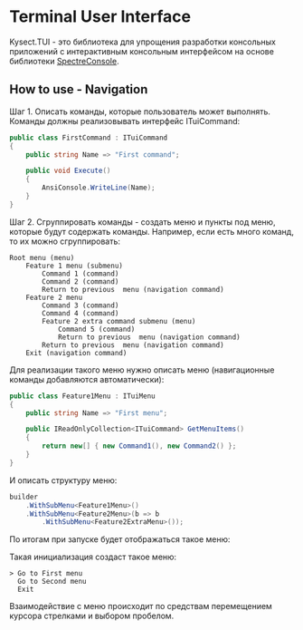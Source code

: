 # Terminal User Interface

Kysect.TUI - это библиотека для упрощения разработки консольных приложений с интерактивным консольным интерфейсом на основе библиотеки [SpectreConsole](https://spectreconsole.net/).

## How to use - Navigation

Шаг 1. Описать команды, которые пользователь может выполнять. Команды должны реализовывать интерфейс ITuiCommand:

```csharp
public class FirstCommand : ITuiCommand
{
    public string Name => "First command";

    public void Execute()
    {
        AnsiConsole.WriteLine(Name);
    }
}
```

Шаг 2. Сгруппировать команды - создать меню и пункты под меню, которые будут содержать команды. Например, если есть много команд, то их можно сгруппировать:

```
Root menu (menu)
    Feature 1 menu (submenu)
        Command 1 (command)
        Command 2 (command)
        Return to previous  menu (navigation command)
    Feature 2 menu
        Command 3 (command)
        Command 4 (command)
        Feature 2 extra command submenu (menu)
            Command 5 (command)
            Return to previous  menu (navigation command)
        Return to previous  menu (navigation command)
    Exit (navigation command)
```

Для реализации такого меню нужно описать меню (навигационные команды добавляются автоматически):

```csharp
public class Feature1Menu : ITuiMenu
{
    public string Name => "First menu";

    public IReadOnlyCollection<ITuiCommand> GetMenuItems()
    {
        return new[] { new Command1(), new Command2() };
    }
}
```

И описать структуру меню:

```csharp
builder
    .WithSubMenu<Feature1Menu>()
    .WithSubMenu<Feature2Menu>(b => b
        .WithSubMenu<Feature2ExtraMenu>());
```

По итогам при запуске будет отображаться такое меню:

Такая инициализация создаст такое меню:

```
> Go to First menu
  Go to Second menu
  Exit
```

Взаимодействие с меню происходит по средствам перемещением курсора стрелками и выбором пробелом.
